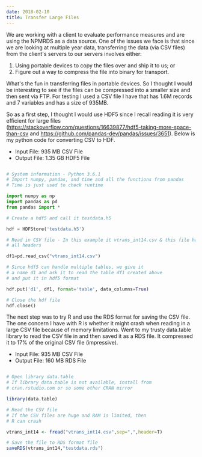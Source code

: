 ```yaml
---
date: 2018-02-10
title: Transfer Large Files
---
```

We are working with a client to evaluate performance measures and are using the NPMRDS as a data source. One of the issues we face is that since we are looking at multiple year data, transferring the data (via CSV files) from the client's servers to our servers involves either:

1. Using portable devices to copy the files over and ship it to us; or
2. Figure out a way to compress the file into binary for transport.

What's the fun in transferring files in portable devices. So I thought I would be interesting to see if the files can be compressed into a smaller size and then sent via FTP. For testing I used a CSV file I have that has 1.6M records and 7 variables and has a size of 935MB. 

So as a first step, I thought I would use HDF5 since I recall reading it is very efficient for large files (https://stackoverflow.com/questions/16639877/hdf5-taking-more-space-than-csv and https://github.com/pandas-dev/pandas/issues/3651). Below is my python code for converting CSV to HDF. 

- Input File: 935 MB CSV File
- Output File: 1.35 GB HDF5 File

```python 

# System information - Python 3.6.1
# Import numpy, pandas, and time and all the functions from pandas
# Time is just used to check runtime

import numpy as np
import pandas as pd
from pandas import *

# Create a hdf5 and call it testdata.h5

hdf = HDFStore('testdata.h5')

# Read in CSV file - In this example it vtrans_int14.csv & this file has 
# all headers

df1=pd.read_csv("vtrans_int14.csv")

# Since hdf5 can handle multiple tables, we give it 
# a name d1 and ask it to read the table df1 created above 
# and put it in hdf5 format

hdf.put('d1', df1, format='table', data_columns=True)

# Close the hdf file
hdf.close()

```
The next step was to try R and use the RDS format for saving the CSV file. The one concern I have with R is whether it might crash when reading in a large CSV file because of memory limitations. Went to my trusty data.table library to read the CSV file in and then saved it as a RDS file. It compressed it to 17% of the original CSV file (impressive).

- Input File: 935 MB CSV File
- Output File: 160 MB RDS File

```R

# Open library data.table
# If library data.table is not available, install from 
# cran.rstudio.com or so some other CRAN mirror

library(data.table) 

# Read the CSV file
# If the CSV files are huge and RAM is limited, then 
# R can crash

vtrans_int14 <- fread("vtrans_int14.csv",sep=",",header=T)

# Save the file to RDS format file
saveRDS(vtrans_int14,"testdata.rds")

```







